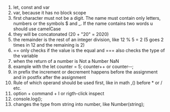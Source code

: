 1. let, const and var
2. var, because it has no block scope
3. first character must not be a digit. The name must contain only letters, numbers or the symbols $ and _. If the name contains two words u should use camelCase
4. they will be concatonated (20 + "20" = 2020) 
5. the remainder is the rest of an integer division, like 12 % 5 = 2 (5 goes 2 times in 12 and the remaining is 2)
6. == only checks if the value is the equal and === also checks the type of the variable
7. when the return of a number is Not a Number NaN
8. example with the let counter = 5;
   counter++ or counter--;
9. in prefix the increment or decrement happens before the assignment and in postfix after the assignment
10. Rule of which operand should be used first, like in math ,() before * or / etc.
11. option + command + I or rigth-click inspect
12. console.log();
13. changes the type from string into number, like Number(string);
